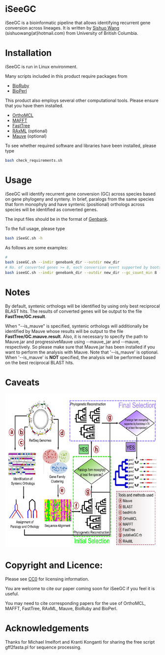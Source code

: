 # iSeeGC

iSeeGC is a bioinformatic pipeline that allows identifying recurrent gene conversion across lineages. It is written by [Sishuo Wang](http://www.researcherid.com/rid/F-8081-2015) (sishuowang{at}hotmail.com) from University of British Columbia.

# Installation
iSeeGC is run in Linux environment.

Many scripts included in this product require packages from
* [BioRuby](http://bioruby.org)
* [BioPerl](http://bioperl.org)

This product also employs several other computational tools. Please ensure that you have them installed.
* [OrthoMCL](http://orthomcl.org/orthomcl/) 
* [MAFFT](http://mafft.cbrc.jp/alignment/software/)
* [FastTree](http://darlinglab.org/blog/2015/03/23/not-so-fast-fasttree.html)
* [RAxML](https://sco.h-its.org/exelixis/software.html) (optional)
* [Mauve](http://darlinglab.org/mauve/mauve.html) (optional)


To see whether required software and libraries have been installed, please type 
```bash
bash check_requirements.sh
```

# Usage
iSeeGC will identify recurrent gene conversion (GC) across species based on gene phylogeny and synteny. In brief, paralogs from the same species that form monophyly and have syntenic (positional) orthologs across species will be identified as converted genes.

The input files should be in the format of [Genbank](https://www.ncbi.nlm.nih.gov/genbank/).

To the full usage, please type 
```bash
bash iSeeGC.sh -h
```

As follows are some examples:
```bash
#
bash iseeGC.sh --indir genebank_dir --outdir new_dir
# No. of converted genes >= 8, each conversion event supported by bootstrap >= 0.9
bash iseeGC.sh --indir genebank_dir --outdir new_dir --gc_count_min 8 --bootstrap 0.9
```

# Notes
By default, syntenic orthologs will be identified by using only best reciprocal BLAST hits. The results of converted genes will be output to the file **FastTree/GC.result**.

When "--is_mauve" is specified, syntenic orthologs will additionally be identified by Mauve whose results will be output to the file **FastTree/GC.mauve.result**. Also, it is necessary to specify the path to Mauve.jar and progressiveMauve using --mauve_jar and --mauve, respectively. So please make sure that Mauve.jar has been installed if you want to perform the analysis with Mauve. Note that '--is_mauve' is optional. When '--is_mauve' is **NOT** specified, the analysis will be performed based on the best reciprocal BLAST hits.

# Caveats
<img src=images/Flowchart.png width=800 height=500></img>

# Copyright and Licence:
Please see [CC0](https://creativecommons.org/share-your-work/public-domain/cc0/) for licensing information.

You are welcome to cite our paper coming soon for iSeeGC if you feel it is useful.

You may need to cite corresponding papers for the use of OrthoMCL, MAFFT, FastTree, RAxML, Mauve, BioRuby and BioPerl.

# Acknowledgements
Thanks for Michael Imelfort and Kranti Konganti for sharing the free script gff2fasta.pl for sequence processing.


